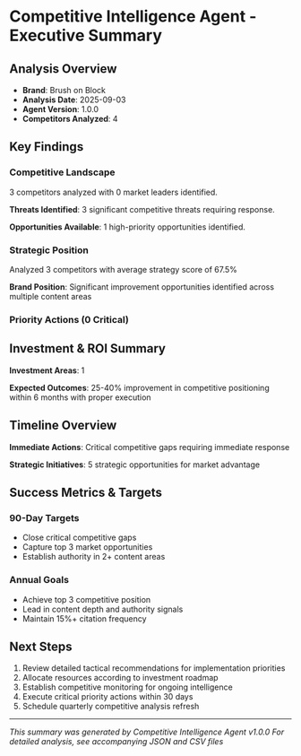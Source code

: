 # Competitive Intelligence Agent - Executive Summary

## Analysis Overview
- **Brand**: Brush on Block
- **Analysis Date**: 2025-09-03
- **Agent Version**: 1.0.0
- **Competitors Analyzed**: 4

## Key Findings

### Competitive Landscape
3 competitors analyzed with 0 market leaders identified.

**Threats Identified**: 3 significant competitive threats requiring response.

**Opportunities Available**: 1 high-priority opportunities identified.

### Strategic Position
Analyzed 3 competitors with average strategy score of 67.5%

**Brand Position**: Significant improvement opportunities identified across multiple content areas

### Priority Actions (0 Critical)



## Investment & ROI Summary

**Investment Areas**: 1

**Expected Outcomes**: 25-40% improvement in competitive positioning within 6 months with proper execution

## Timeline Overview

**Immediate Actions**: Critical competitive gaps requiring immediate response

**Strategic Initiatives**: 5 strategic opportunities for market advantage

## Success Metrics & Targets

### 90-Day Targets
- Close critical competitive gaps
- Capture top 3 market opportunities  
- Establish authority in 2+ content areas

### Annual Goals
- Achieve top 3 competitive position
- Lead in content depth and authority signals
- Maintain 15%+ citation frequency

## Next Steps

1. Review detailed tactical recommendations for implementation priorities
2. Allocate resources according to investment roadmap
3. Establish competitive monitoring for ongoing intelligence
4. Execute critical priority actions within 30 days
5. Schedule quarterly competitive analysis refresh

---

*This summary was generated by Competitive Intelligence Agent v1.0.0*
*For detailed analysis, see accompanying JSON and CSV files*
